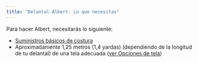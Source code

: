 ```yaml
---
title: "Delantal Albert: Lo que necesitas"
---
```


Para hacer Albert, necesitarás lo siguiente:

- [Suministros básicos de costura](/docs/sewing/basic-sewing-supplies)
- Aproximadamente 1,25 metros (1,4 yardas) (dependiendo de la longitud de tu delantal) de una tela adecuada ([ver Opciones de tela](/docs/designs/albert/fabric))
